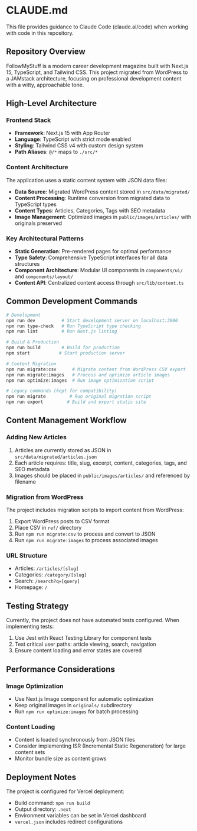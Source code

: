 # CLAUDE.md

This file provides guidance to Claude Code (claude.ai/code) when working with code in this repository.

## Repository Overview

FollowMyStuff is a modern career development magazine built with Next.js 15, TypeScript, and Tailwind CSS. This project migrated from WordPress to a JAMstack architecture, focusing on professional development content with a witty, approachable tone.

## High-Level Architecture

### Frontend Stack
- **Framework**: Next.js 15 with App Router
- **Language**: TypeScript with strict mode enabled
- **Styling**: Tailwind CSS v4 with custom design system
- **Path Aliases**: `@/*` maps to `./src/*`

### Content Architecture
The application uses a static content system with JSON data files:
- **Data Source**: Migrated WordPress content stored in `src/data/migrated/`
- **Content Processing**: Runtime conversion from migrated data to TypeScript types
- **Content Types**: Articles, Categories, Tags with SEO metadata
- **Image Management**: Optimized images in `public/images/articles/` with originals preserved

### Key Architectural Patterns
- **Static Generation**: Pre-rendered pages for optimal performance
- **Type Safety**: Comprehensive TypeScript interfaces for all data structures
- **Component Architecture**: Modular UI components in `components/ui/` and `components/layout/`
- **Content API**: Centralized content access through `src/lib/content.ts`

## Common Development Commands

```bash
# Development
npm run dev          # Start development server on localhost:3000
npm run type-check   # Run TypeScript type checking
npm run lint         # Run Next.js linting

# Build & Production
npm run build        # Build for production
npm start           # Start production server

# Content Migration
npm run migrate:csv      # Migrate content from WordPress CSV export
npm run migrate:images   # Process and optimize article images
npm run optimize:images  # Run image optimization script

# Legacy commands (kept for compatibility)
npm run migrate         # Run original migration script
npm run export         # Build and export static site
```

## Content Management Workflow

### Adding New Articles
1. Articles are currently stored as JSON in `src/data/migrated/articles.json`
2. Each article requires: title, slug, excerpt, content, categories, tags, and SEO metadata
3. Images should be placed in `public/images/articles/` and referenced by filename

### Migration from WordPress
The project includes migration scripts to import content from WordPress:
1. Export WordPress posts to CSV format
2. Place CSV in `ref/` directory
3. Run `npm run migrate:csv` to process and convert to JSON
4. Run `npm run migrate:images` to process associated images

### URL Structure
- Articles: `/articles/[slug]`
- Categories: `/category/[slug]`
- Search: `/search?q=[query]`
- Homepage: `/`

## Testing Strategy

Currently, the project does not have automated tests configured. When implementing tests:
1. Use Jest with React Testing Library for component tests
2. Test critical user paths: article viewing, search, navigation
3. Ensure content loading and error states are covered

## Performance Considerations

### Image Optimization
- Use Next.js Image component for automatic optimization
- Keep original images in `originals/` subdirectory
- Run `npm run optimize:images` for batch processing

### Content Loading
- Content is loaded synchronously from JSON files
- Consider implementing ISR (Incremental Static Regeneration) for large content sets
- Monitor bundle size as content grows

## Deployment Notes

The project is configured for Vercel deployment:
- Build command: `npm run build`
- Output directory: `.next`
- Environment variables can be set in Vercel dashboard
- `vercel.json` includes redirect configurations